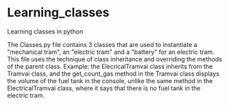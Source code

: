 # Learning_classes
Learning classes in python

The Classes.py file contains 3 classes that are used to instantiate a "mechanical tram", an "electric tram" and a "battery" for an electric tram. This file uses the technique of class inheritance and overriding the methods of the parent class. Example: the ElecricalTramvai class inherits from the Tramvai class, and the get_count_gas method in the Tramvai class displays the volume of the fuel tank in the console, unlike the same method in the ElectricalTramvai class, where it says that there is no fuel tank in the electric tram.
